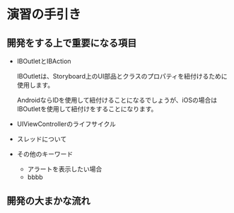 # 演習の手引き

## 開発をする上で重要になる項目

- IBOutletとIBAction

  IBOutletは、Storyboard上のUI部品とクラスのプロパティを紐付けるために使用します。

  AndroidならIDを使用して紐付けることになるでしょうが、iOSの場合はIBOutletを使用して紐付けをすることになります。

- UIViewControllerのライフサイクル
- スレッドについて
- その他のキーワード
  - アラートを表示したい場合
  - bbbb

## 開発の大まかな流れ